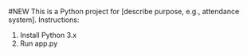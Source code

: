 #NEW
This is a Python project for [describe purpose, e.g., attendance system]. 
Instructions:

1. Install Python 3.x 
2. Run app.py